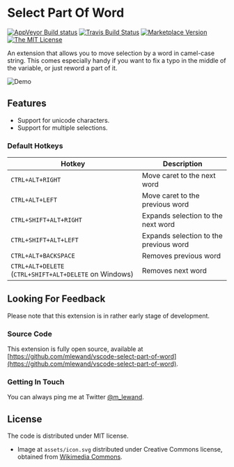 
# Select Part Of Word

[![AppVeyor Build status](https://ci.appveyor.com/api/projects/status/itvoknoafkwjble6?svg=true&passingText=master%20%E2%9C%93)](https://ci.appveyor.com/project/mlewand/vscode-select-part-of-word) [![Travis Build Status](https://travis-ci.org/mlewand/vscode-select-part-of-word.svg?branch=master)](https://travis-ci.org/mlewand/vscode-select-part-of-word) [![Marketplace Version](http://vsmarketplacebadge.apphb.com/version/mlewand.select-part-of-word.svg "Current Release")](https://marketplace.visualstudio.com/items?itemName=mlewand.select-part-of-word) [![The MIT License](https://img.shields.io/badge/license-MIT-green.svg?style=flat-square)](http://opensource.org/licenses/MIT)

An extension that allows you to move selection by a word in camel-case string. This comes especially handy if you want to fix a typo in the middle of the variable, or just reword a part of it.

![Demo](assets/demo.gif)

## Features

* Support for unicode characters.
* Support for multiple selections.

### Default Hotkeys

Hotkey | Description
---|---
`CTRL+ALT+RIGHT` | Move caret to the next word
`CTRL+ALT+LEFT` | Move caret to the previous word
`CTRL+SHIFT+ALT+RIGHT` | Expands selection to the next word
`CTRL+SHIFT+ALT+LEFT` | Expands selection to the previous word
`CTRL+ALT+BACKSPACE` | Removes previous word
`CTRL+ALT+DELETE` (`CTRL+SHIFT+ALT+DELETE` on Windows) | Removes next word

## Looking For Feedback

Please note that this extension is in rather early stage of development.

### Source Code

This extension is fully open source, available at [https://github.com/mlewand/vscode-select-part-of-word](https://github.com/mlewand/vscode-select-part-of-word).

### Getting In Touch

You can always ping me at Twitter [@m_lewand](https://twitter.com/m_lewand).

## License

The code is distributed under MIT license.

* Image at `assets/icon.svg` distributed under Creative Commons license, obtained from [Wikimedia Commons](https://commons.wikimedia.org/wiki/File:PEO-bactrian_camel.svg).